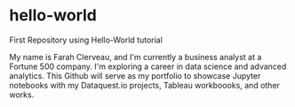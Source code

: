 # hello-world
First Repository using Hello-World tutorial 

My name is Farah Clerveau, and I'm currently a business analyst at a Fortune 500 company. I'm exploring a career in data science and advanced analytics. This Github will serve as my portfolio to showcase Jupyter notebooks with my Dataquest.io projects, Tableau workboooks, and other works. 
